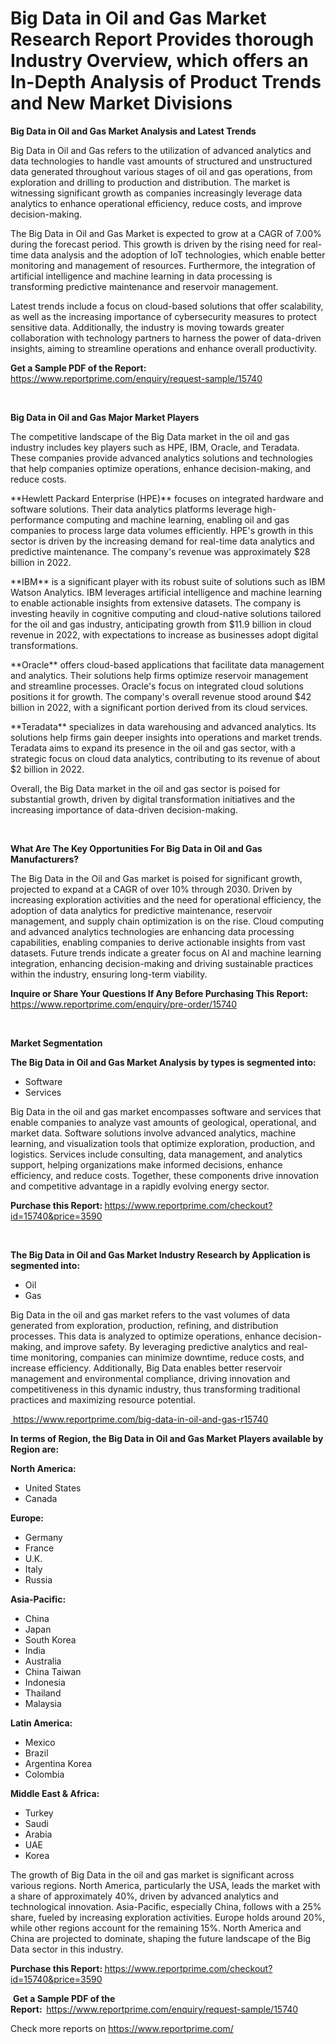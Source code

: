 <p><h1>Big Data in Oil and Gas Market Research Report Provides thorough Industry Overview, which offers an In-Depth Analysis of Product Trends and New Market Divisions</h1></p><p><strong>Big Data in Oil and Gas Market Analysis and Latest Trends</strong></p>
<p><p>Big Data in Oil and Gas refers to the utilization of advanced analytics and data technologies to handle vast amounts of structured and unstructured data generated throughout various stages of oil and gas operations, from exploration and drilling to production and distribution. The market is witnessing significant growth as companies increasingly leverage data analytics to enhance operational efficiency, reduce costs, and improve decision-making.</p><p>The Big Data in Oil and Gas Market is expected to grow at a CAGR of 7.00% during the forecast period. This growth is driven by the rising need for real-time data analysis and the adoption of IoT technologies, which enable better monitoring and management of resources. Furthermore, the integration of artificial intelligence and machine learning in data processing is transforming predictive maintenance and reservoir management.</p><p>Latest trends include a focus on cloud-based solutions that offer scalability, as well as the increasing importance of cybersecurity measures to protect sensitive data. Additionally, the industry is moving towards greater collaboration with technology partners to harness the power of data-driven insights, aiming to streamline operations and enhance overall productivity.</p></p>
<p><strong>Get a Sample PDF of the Report:&nbsp;</strong> <a href="https://www.reportprime.com/enquiry/request-sample/15740?utm_campaign=3554&utm_medium=2&utm_source=Github&utm_content=ia&utm_term=20032025&utm_id=big-data-in-oil-and-gas">https://www.reportprime.com/enquiry/request-sample/15740</a></p>
<p>&nbsp;</p>
<p><strong>Big Data in Oil and Gas Major Market Players</strong></p>
<p><p>The competitive landscape of the Big Data market in the oil and gas industry includes key players such as HPE, IBM, Oracle, and Teradata. These companies provide advanced analytics solutions and technologies that help companies optimize operations, enhance decision-making, and reduce costs.</p><p>**Hewlett Packard Enterprise (HPE)** focuses on integrated hardware and software solutions. Their data analytics platforms leverage high-performance computing and machine learning, enabling oil and gas companies to process large data volumes efficiently. HPE's growth in this sector is driven by the increasing demand for real-time data analytics and predictive maintenance. The company's revenue was approximately $28 billion in 2022.</p><p>**IBM** is a significant player with its robust suite of solutions such as IBM Watson Analytics. IBM leverages artificial intelligence and machine learning to enable actionable insights from extensive datasets. The company is investing heavily in cognitive computing and cloud-native solutions tailored for the oil and gas industry, anticipating growth from $11.9 billion in cloud revenue in 2022, with expectations to increase as businesses adopt digital transformations.</p><p>**Oracle** offers cloud-based applications that facilitate data management and analytics. Their solutions help firms optimize reservoir management and streamline processes. Oracle's focus on integrated cloud solutions positions it for growth. The company's overall revenue stood around $42 billion in 2022, with a significant portion derived from its cloud services.</p><p>**Teradata** specializes in data warehousing and advanced analytics. Its solutions help firms gain deeper insights into operations and market trends. Teradata aims to expand its presence in the oil and gas sector, with a strategic focus on cloud data analytics, contributing to its revenue of about $2 billion in 2022.</p><p>Overall, the Big Data market in the oil and gas sector is poised for substantial growth, driven by digital transformation initiatives and the increasing importance of data-driven decision-making.</p></p>
<p>&nbsp;</p>
<p><strong>What Are The Key Opportunities For Big Data in Oil and Gas Manufacturers?</strong></p>
<p><p>The Big Data in the Oil and Gas market is poised for significant growth, projected to expand at a CAGR of over 10% through 2030. Driven by increasing exploration activities and the need for operational efficiency, the adoption of data analytics for predictive maintenance, reservoir management, and supply chain optimization is on the rise. Cloud computing and advanced analytics technologies are enhancing data processing capabilities, enabling companies to derive actionable insights from vast datasets. Future trends indicate a greater focus on AI and machine learning integration, enhancing decision-making and driving sustainable practices within the industry, ensuring long-term viability.</p></p>
<p><strong>Inquire or Share Your Questions If Any Before Purchasing This Report:</strong> <a href="https://www.reportprime.com/enquiry/pre-order/15740?utm_campaign=3554&utm_medium=2&utm_source=Github&utm_content=ia&utm_term=20032025&utm_id=big-data-in-oil-and-gas">https://www.reportprime.com/enquiry/pre-order/15740</a></p>
<p>&nbsp;</p>
<p><strong>Market Segmentation</strong></p>
<p><strong>The Big Data in Oil and Gas Market Analysis by types is segmented into:</strong></p>
<p><ul><li>Software</li><li>Services</li></ul></p>
<p><p>Big Data in the oil and gas market encompasses software and services that enable companies to analyze vast amounts of geological, operational, and market data. Software solutions involve advanced analytics, machine learning, and visualization tools that optimize exploration, production, and logistics. Services include consulting, data management, and analytics support, helping organizations make informed decisions, enhance efficiency, and reduce costs. Together, these components drive innovation and competitive advantage in a rapidly evolving energy sector.</p></p>
<p><strong>Purchase this Report:&nbsp;</strong><a href="https://www.reportprime.com/checkout?id=15740&price=3590&utm_campaign=3554&utm_medium=2&utm_source=Github&utm_content=ia&utm_term=20032025&utm_id=big-data-in-oil-and-gas">https://www.reportprime.com/checkout?id=15740&price=3590</a></p>
<p>&nbsp;</p>
<p><strong>The Big Data in Oil and Gas Market Industry Research by Application is segmented into:</strong></p>
<p><ul><li>Oil</li><li>Gas</li></ul></p>
<p><p>Big Data in the oil and gas market refers to the vast volumes of data generated from exploration, production, refining, and distribution processes. This data is analyzed to optimize operations, enhance decision-making, and improve safety. By leveraging predictive analytics and real-time monitoring, companies can minimize downtime, reduce costs, and increase efficiency. Additionally, Big Data enables better reservoir management and environmental compliance, driving innovation and competitiveness in this dynamic industry, thus transforming traditional practices and maximizing resource potential.</p></p>
<p><a href="https://www.reportprime.com/big-data-in-oil-and-gas-r15740?utm_campaign=3554&utm_medium=2&utm_source=Github&utm_content=ia&utm_term=20032025&utm_id=big-data-in-oil-and-gas">&nbsp;https://www.reportprime.com/big-data-in-oil-and-gas-r15740</a></p>
<p><strong>In terms of Region, the Big Data in Oil and Gas Market Players available by Region are:</strong></p>
<p>
    <p> <strong> North America: </strong>
        <ul>
            <li>United States</li>
            <li>Canada</li>
        </ul>
        </p> 
    <p> <strong> Europe: </strong>
        <ul>
            <li>Germany</li>
            <li>France</li>
            <li>U.K.</li>
            <li>Italy</li>
            <li>Russia</li>
        </ul>
        </p> 
    <p> <strong> Asia-Pacific: </strong>
        <ul>
            <li>China</li>
            <li>Japan</li>
            <li>South Korea</li>
            <li>India</li>
            <li>Australia</li>
            <li>China Taiwan</li>
            <li>Indonesia</li>
            <li>Thailand</li>
            <li>Malaysia</li>
        </ul>
        </p> 
    <p> <strong> Latin America: </strong>
        <ul>
            <li>Mexico</li>
            <li>Brazil</li>
            <li>Argentina Korea</li>
            <li>Colombia</li>
        </ul>
        </p> 
    <p> <strong> Middle East & Africa: </strong>
        <ul>
            <li>Turkey</li>
            <li>Saudi</li>
            <li>Arabia</li>
            <li>UAE</li>
            <li>Korea</li>
        </ul>
    </p>
    </p>
<p><p>The growth of Big Data in the oil and gas market is significant across various regions. North America, particularly the USA, leads the market with a share of approximately 40%, driven by advanced analytics and technological innovation. Asia-Pacific, especially China, follows with a 25% share, fueled by increasing exploration activities. Europe holds around 20%, while other regions account for the remaining 15%. North America and China are projected to dominate, shaping the future landscape of the Big Data sector in this industry.</p></p>
<p><strong>Purchase this Report: </strong><a href="https://www.reportprime.com/checkout?id=15740&price=3590&utm_campaign=3554&utm_medium=2&utm_source=Github&utm_content=ia&utm_term=20032025&utm_id=big-data-in-oil-and-gas">https://www.reportprime.com/checkout?id=15740&price=3590</a></p>
<p>&nbsp;<strong>Get a Sample PDF of the Report:&nbsp;&nbsp;</strong><a href="https://www.reportprime.com/enquiry/request-sample/15740?utm_campaign=3554&utm_medium=2&utm_source=Github&utm_content=ia&utm_term=20032025&utm_id=big-data-in-oil-and-gas">https://www.reportprime.com/enquiry/request-sample/15740</a></p>
<p><strong></strong></p>
<p>Check more reports on <a href="https://www.reportprime.com/?utm_campaign=3554&utm_medium=2&utm_source=Github&utm_content=ia&utm_term=20032025&utm_id=big-data-in-oil-and-gas">https://www.reportprime.com/</a></p>